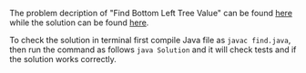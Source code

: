 The problem decription of "Find Bottom Left Tree Value" can be found [here](https://leetcode.com/problems/find-bottom-left-tree-value/description/) while the solution can be found [here](https://github.com/aurimas13/Solutions-To-Problems/blob/main/LeetCode/Python%20Solutions/Find%20Bottom%20Left%20Tree%20Value/find.py).

To check the solution in terminal first compile Java file as `javac find.java`, then run the command as follows `java Solution` and it will check tests and if the solution works correctly.
